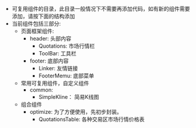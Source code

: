- 可复用组件的目录，此目录一般情况下不需要再添加代码，如有新的组件需要添加，请按下面的结构添加
- 当前组件包括三部分:
    - 页面框架组件:
        - header: 头部内容
            - Quotations: 市场行情栏
            - ToolBar: 工具栏
        - footer: 底部内容
            - Linker: 友情链接
            - FooterMemu: 底部菜单
    - 常用可复用组件，自定义组件
        - common:
            - SimpleKline： 简易K线图
    - 组合组件
        - optimize: 为了方便使用，先初步封装。
            - QuotationsTable: 各种交易区市场行情价格表
        
